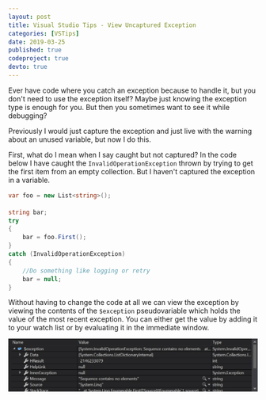 ```yaml
---
layout: post
title: Visual Studio Tips - View Uncaptured Exception
categories: [VSTips]
date: 2019-03-25
published: true
codeproject: true
devto: true
---
```


Ever have code where you catch an exception because to handle it, but you don't need to use the exception itself? Maybe just knowing the exception type is enough for you. But then you sometimes want to see it while debugging? 

Previously I would just capture the exception and just live with the warning about an unused variable, but now I do this.

<!--more-->

First, what do I mean when I say caught but not captured? In the code below I have caught the `InvalidOperationException` thrown by trying to get the first item from an empty collection. But I haven't captured the exception in a variable.

~~~ csharp
var foo = new List<string>();

string bar;
try
{
    bar = foo.First();
}
catch (InvalidOperationException)
{
    //Do something like logging or retry
    bar = null;
}
~~~

Without having to change the code at all we can view the exception by viewing the contents of the `$exception` pseudovariable which holds the value of the most recent exception. You can either get the value by adding it to your watch list or by evaluating it in the immediate window.

![alt text](/img/2019/UncapturedExceptionWatch.jpg "Watch window showing the value of $exception")